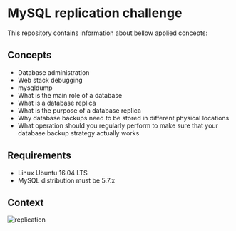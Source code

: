 # MySQL replication challenge
This repository contains information about bellow applied concepts:

## Concepts
- Database administration
- Web stack debugging
- mysqldump
- What is the main role of a database
- What is a database replica
- What is the purpose of a database replica
- Why database backups need to be stored in different physical locations
- What operation should you regularly perform to make sure that your database backup strategy actually works

## Requirements
- Linux Ubuntu 16.04 LTS
- MySQL distribution must be 5.7.x

## Context
![replication](https://github.com/gogomillan/holberton-system_engineering-devops/blob/master/0x14-mysql/assets/db_replication.png)
